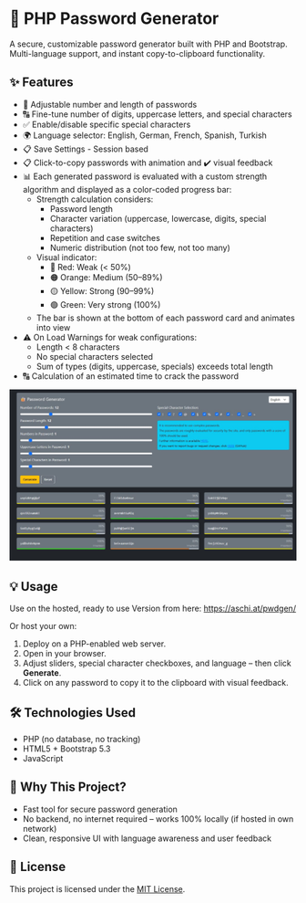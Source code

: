 # 🔐 PHP Password Generator

A secure, customizable password generator built with PHP and Bootstrap.  
Multi-language support, and instant copy-to-clipboard functionality.

## ✨ Features

- 🔢 Adjustable number and length of passwords
- 🔠 Fine-tune number of digits, uppercase letters, and special characters
- ✅ Enable/disable specific special characters
- 🌍 Language selector: English, German, French, Spanish, Turkish
- 📋 Save Settings - Session based
- 📋 Click-to-copy passwords with animation and ✔️ visual feedback
- 📊 Each generated password is evaluated with a custom strength algorithm and displayed as a color-coded progress bar:
  - Strength calculation considers:
    - Password length
    - Character variation (uppercase, lowercase, digits, special characters)
    - Repetition and case switches
    - Numeric distribution (not too few, not too many)
  - Visual indicator:
    - 🔴 Red: Weak (< 50%)
    - 🟠 Orange: Medium (50–89%)
    - 🟡 Yellow: Strong (90–99%)
    - 🟢 Green: Very strong (100%)
  - The bar is shown at the bottom of each password card and animates into view
- ⚠ On Load Warnings for weak configurations:
  - Length < 8 characters
  - No special characters selected
  - Sum of types (digits, uppercase, specials) exceeds total length
- 🔠 Calculation of an estimated time to crack the password

![Screenshot](https://raw.githubusercontent.com/DerHary/PHP-Password-Generator/refs/heads/main/img/screenshot.jpg)

## 💡 Usage
Use on the hosted, ready to use Version from here: https://aschi.at/pwdgen/

Or host your own:
1. Deploy on a PHP-enabled web server.
2. Open in your browser.
3. Adjust sliders, special character checkboxes, and language – then click **Generate**.
4. Click on any password to copy it to the clipboard with visual feedback.

## 🛠 Technologies Used

- PHP (no database, no tracking)
- HTML5 + Bootstrap 5.3
- JavaScript

## 🧩 Why This Project?

- Fast tool for secure password generation
- No backend, no internet required – works 100% locally (if hosted in own network)
- Clean, responsive UI with language awareness and user feedback

## 📄 License

This project is licensed under the [MIT License](LICENSE).
